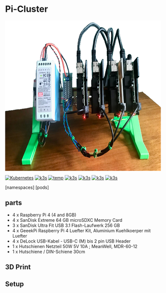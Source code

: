 # Pi-Cluster

<img src="https://raw.githubusercontent.com/tinoschroeter/k8s.homelab/master/docs/img/cluster01.jpg" align="center"
     alt="rain" width="800" height="488">
     
[![Kubernetes](https://img.shields.io/badge/Kubernetes-blue.svg)](https://github.com/kubernetes/kubernetes)
[![k3s](https://img.shields.io/badge/run%20on%20-Raspberry%20Pi-red)](https://github.com/tinoschroeter/k8s.homelab)
[![temp](https://homelab.tino.sh/button/temp)](https://github.com/tinoschroeter/k8s.homelab)
[![k3s](https://img.shields.io/badge/CPU%20-16-orange)](https://github.com/tinoschroeter/k8s.homelab)
[![k3s](https://img.shields.io/badge/RAM%20-20GB-orange)](https://github.com/tinoschroeter/k8s.homelab)
[![k3s](https://homelab.tino.sh/button/rx)](https://github.com/tinoschroeter/k8s.homelab)
[![k3s](https://homelab.tino.sh/button/tx)](https://github.com/tinoschroeter/k8s.homelab)

[namespaces] [pods]

## parts

 * 4 x Raspberry Pi 4 (4 and 8GB)
 * 4 x SanDisk Extreme 64 GB microSDXC Memory Card
 * 3 x SanDisk Ultra Fit USB 3.1 Flash-Laufwerk 256 GB
 * 4 x GeeekPi Raspberry Pi 4 Luefter Kit, Aluminium Kuehlkoerper mit Luefter
 * 4 x DeLock USB-Kabel - USB-C (M) bis 2 pin USB Header
 * 1 x Hutschienen Netzteil 50W 5V 10A ; MeanWell, MDR-60-12
 * 1 x Hutschiene / DIN-Schiene 30cm

## 3D Print

## Setup
